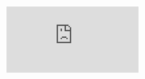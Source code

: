 <!DOCTYPE HTML PUBLIC "-//W3C//DTD HTML 4.01 Transitional//EN" "http://www.w3.org/TR/html4/loose.dtd">
<html lang="en" style="width:100%; height:100%;">
  <head>
    <meta http-equiv="content-type" content="text/html; charset=utf-8">
    <title>Juan Contreras resume</title>
  </head>
  <body style="width:100%; height:100%; margin:0;">
    <embed src="https://jcontrmo.github.io/resume/JuanResume2020a.pdf" type="application/pdf"/>
   </body>
</html>
